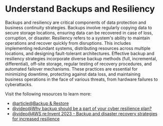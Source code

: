 # Understand Backups and Resiliency

Backups and resiliency are critical components of data protection and business continuity strategies. Backups involve regularly copying data to secure storage locations, ensuring data can be recovered in case of loss, corruption, or disaster. Resiliency refers to a system's ability to maintain operations and recover quickly from disruptions. This includes implementing redundant systems, distributing resources across multiple locations, and designing fault-tolerant architectures. Effective backup and resiliency strategies incorporate diverse backup methods (full, incremental, differential), off-site storage, regular testing of recovery procedures, and automated failover mechanisms. These practices are essential for minimizing downtime, protecting against data loss, and maintaining business operations in the face of various threats, from hardware failures to cyberattacks.

Visit the following resources to learn more:

- [@article@Backup & Restore](https://aws.amazon.com/solutions/resilience/backup-restore/)
- [@video@Why backup should be a part of your cyber resilience plan?](https://www.youtube.com/watch?v=S8BIkoHlU_0)
- [@video@AWS re:Invent 2023 - Backup and disaster recovery strategies for increased resilience](https://www.youtube.com/watch?v=E073XISxrSU)